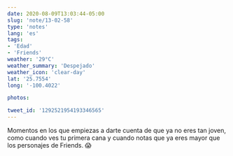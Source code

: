 ```yaml
---
date: 2020-08-09T13:03:44-05:00
slug: 'note/13-02-58'
type: 'notes'
lang: 'es'
tags:
- 'Edad'
- 'Friends'
weather: '29°C'
weather_summary: 'Despejado'
weather_icon: 'clear-day'
lat: '25.7554'
long: '-100.4022'

photos:

tweet_id: '1292521954193346565'
---
```

Momentos en los que empiezas a darte cuenta de que ya no eres tan joven, como cuando ves tu primera cana y cuando notas que ya eres mayor que los personajes de Friends. 😱   